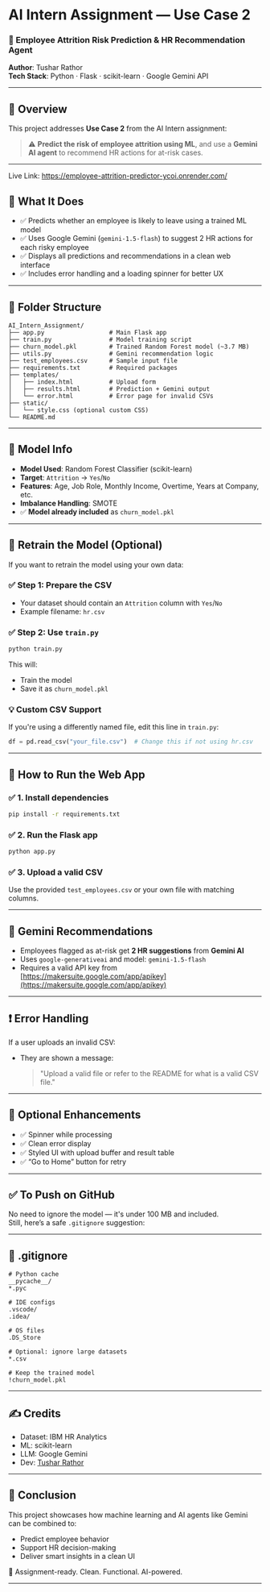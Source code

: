 
# AI Intern Assignment — Use Case 2  
### 👤 Employee Attrition Risk Prediction & HR Recommendation Agent  
**Author**: Tushar Rathor  
**Tech Stack**: Python · Flask · scikit-learn · Google Gemini API

---

## 📌 Overview

This project addresses **Use Case 2** from the AI Intern assignment:  
> ⚠️ **Predict the risk of employee attrition using ML**, and use a **Gemini AI agent** to recommend HR actions for at-risk cases.

---
Live Link: https://employee-attrition-predictor-ycoi.onrender.com/
## 🎯 What It Does

- ✅ Predicts whether an employee is likely to leave using a trained ML model
- ✅ Uses Google Gemini (`gemini-1.5-flash`) to suggest 2 HR actions for each risky employee
- ✅ Displays all predictions and recommendations in a clean web interface
- ✅ Includes error handling and a loading spinner for better UX

---

## 📁 Folder Structure

```
AI_Intern_Assignment/
├── app.py                  # Main Flask app
├── train.py                # Model training script
├── churn_model.pkl         # Trained Random Forest model (~3.7 MB)
├── utils.py                # Gemini recommendation logic
├── test_employees.csv      # Sample input file
├── requirements.txt        # Required packages
├── templates/
│   ├── index.html          # Upload form
│   ├── results.html        # Prediction + Gemini output
│   └── error.html          # Error page for invalid CSVs
├── static/
│   └── style.css (optional custom CSS)
└── README.md
```

---

## 🧠 Model Info

- **Model Used**: Random Forest Classifier (scikit-learn)
- **Target**: `Attrition` → `Yes`/`No`
- **Features**: Age, Job Role, Monthly Income, Overtime, Years at Company, etc.
- **Imbalance Handling**: SMOTE
- ✅ **Model already included** as `churn_model.pkl`

---

## 🔁 Retrain the Model (Optional)

If you want to retrain the model using your own data:

### ✅ Step 1: Prepare the CSV

- Your dataset should contain an `Attrition` column with `Yes`/`No`
- Example filename: `hr.csv`

### ✅ Step 2: Use `train.py`

```bash
python train.py
```

This will:
- Train the model
- Save it as `churn_model.pkl`

### 💡 Custom CSV Support

If you're using a differently named file, edit this line in `train.py`:

```python
df = pd.read_csv("your_file.csv")  # Change this if not using hr.csv
```

---

## 🧪 How to Run the Web App

### ✅ 1. Install dependencies

```bash
pip install -r requirements.txt
```

### ✅ 2. Run the Flask app

```bash
python app.py
```

### ✅ 3. Upload a valid CSV

Use the provided `test_employees.csv` or your own file with matching columns.

---

## 🤖 Gemini Recommendations

- Employees flagged as at-risk get **2 HR suggestions** from **Gemini AI**
- Uses `google-generativeai` and model: `gemini-1.5-flash`
- Requires a valid API key from [https://makersuite.google.com/app/apikey](https://makersuite.google.com/app/apikey)

---

## ❗ Error Handling

If a user uploads an invalid CSV:
- They are shown a message:  
  > "Upload a valid file or refer to the README for what is a valid CSV file."

---

## 🎥 Optional Enhancements

- ✅ Spinner while processing
- ✅ Clean error display
- ✅ Styled UI with upload buffer and result table
- ✅ “Go to Home” button for retry

---

## ✅ To Push on GitHub

No need to ignore the model — it's under 100 MB and included.  
Still, here’s a safe `.gitignore` suggestion:

---

## 📄 .gitignore

```gitignore
# Python cache
__pycache__/
*.pyc

# IDE configs
.vscode/
.idea/

# OS files
.DS_Store

# Optional: ignore large datasets
*.csv

# Keep the trained model
!churn_model.pkl
```

---

## ✍️ Credits

- Dataset: IBM HR Analytics  
- ML: scikit-learn  
- LLM: Google Gemini  
- Dev: [Tushar Rathor](https://github.com/Tushar-6969)

---

## 🏁 Conclusion

This project showcases how machine learning and AI agents like Gemini can be combined to:
- Predict employee behavior
- Support HR decision-making
- Deliver smart insights in a clean UI

🎯 Assignment-ready. Clean. Functional. AI-powered.

---
